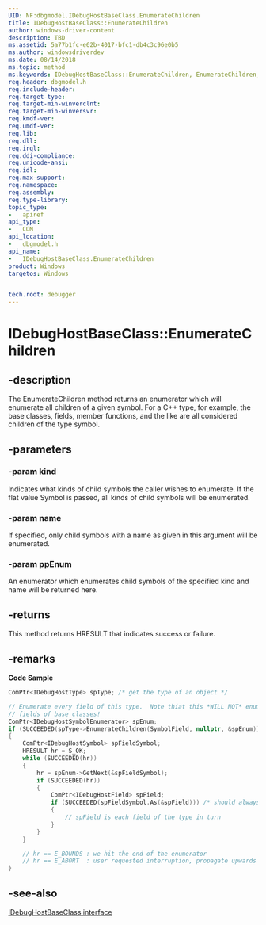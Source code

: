 ```yaml
---
UID: NF:dbgmodel.IDebugHostBaseClass.EnumerateChildren
title: IDebugHostBaseClass::EnumerateChildren
author: windows-driver-content
description: TBD
ms.assetid: 5a77b1fc-e62b-4017-bfc1-db4c3c96e0b5
ms.author: windowsdriverdev
ms.date: 08/14/2018
ms.topic: method
ms.keywords: IDebugHostBaseClass::EnumerateChildren, EnumerateChildren, IDebugHostBaseClass.EnumerateChildren, IDebugHostBaseClass::EnumerateChildren, IDebugHostBaseClass.EnumerateChildren
req.header: dbgmodel.h
req.include-header:
req.target-type:
req.target-min-winverclnt:
req.target-min-winversvr:
req.kmdf-ver:
req.umdf-ver:
req.lib:
req.dll:
req.irql: 
req.ddi-compliance:
req.unicode-ansi:
req.idl:
req.max-support:
req.namespace:
req.assembly:
req.type-library: 
topic_type: 
-	apiref
api_type: 
-	COM
api_location: 
-	dbgmodel.h
api_name: 
-	IDebugHostBaseClass.EnumerateChildren
product: Windows
targetos: Windows


tech.root: debugger
---
```


# IDebugHostBaseClass::EnumerateChildren


## -description
The EnumerateChildren method returns an enumerator which will enumerate all children of a given symbol. For a C++ type, for example, the base classes, fields, member functions, and the like are all considered children of the type symbol. 

## -parameters

### -param kind
Indicates what kinds of child symbols the caller wishes to enumerate. If the flat value Symbol is passed, all kinds of child symbols will be enumerated.

### -param name
If specified, only child symbols with a name as given in this argument will be enumerated.

### -param ppEnum
An enumerator which enumerates child symbols of the specified kind and name will be returned here.


## -returns
This method returns HRESULT that indicates success or failure.

## -remarks

**Code Sample**

```cpp
ComPtr<IDebugHostType> spType; /* get the type of an object */

// Enumerate every field of this type.  Note thiat this *WILL NOT* enumerate 
// fields of base classes!
ComPtr<IDebugHostSymbolEnumerator> spEnum;
if (SUCCEEDED(spType->EnumerateChildren(SymbolField, nullptr, &spEnum)))
{
    ComPtr<IDebugHostSymbol> spFieldSymbol;
    HRESULT hr = S_OK;
    while (SUCCEEDED(hr))
    {
        hr = spEnum->GetNext(&spFieldSymbol);
        if (SUCCEEDED(hr))
        {
            ComPtr<IDebugHostField> spField;
            if (SUCCEEDED(spFieldSymbol.As(&spField))) /* should always succeed */
            {
                // spField is each field of the type in turn
            }
        }
    }

    // hr == E_BOUNDS : we hit the end of the enumerator
    // hr == E_ABORT  : user requested interruption, propagate upwards immediately
}
```
## -see-also

[IDebugHostBaseClass interface](nn-dbgmodel-idebughostbaseclass.md)
